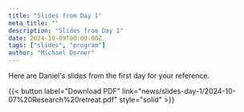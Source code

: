 ```yaml
---
title: "Slides from Day 1"
meta_title: ""
description: "Slides from Day 1"
date: 2024-10-09T00:00:00Z
tags: ["slides", "program"]
author: "Michael Dorner"
---
```


Here are Daniel's slides from the first day for your reference.

{{< button label="Download PDF" link="news/slides-day-1/2024-10-07%20Research%20retreat.pdf" style="solid" >}}
